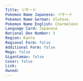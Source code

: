 ```yaml
---
﻿Title: リザード
Pokemon Name Japanese: リザード
Pokemon Name German: Glutexo
Pokemon Name English: Charmeleon
Language Card: Japanese
National Dex Number: 5
Region: Kanto
Regional Form: false
Additional Form: false
Mega: false
Gigantamax: false
Cover: false
Link: 
Owned: 
---
```

